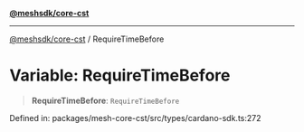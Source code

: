 [**@meshsdk/core-cst**](../README.md)

***

[@meshsdk/core-cst](../globals.md) / RequireTimeBefore

# Variable: RequireTimeBefore

> **RequireTimeBefore**: `RequireTimeBefore`

Defined in: packages/mesh-core-cst/src/types/cardano-sdk.ts:272
